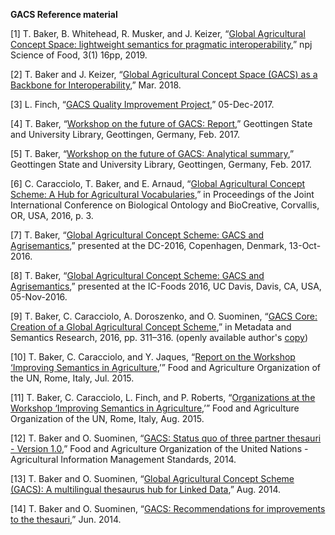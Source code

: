 **GACS Reference material**

[1] T. Baker, B. Whitehead, R. Musker, and J. Keizer, “[Global Agricultural Concept Space: lightweight semantics for pragmatic interoperability](https://doi.org/10.1038/s41538-019-0048-6),” npj Science of Food, 3(1) 16pp, 2019.<br />

[2] T. Baker and J. Keizer, “[Global Agricultural Concept Space (GACS) as a Backbone for Interoperability](https://github.com/agrisemantics/archive/raw/master/2018_02_berlin/gacs_vision/gacs_concept.pdf),” Mar. 2018.<br />

[3] L. Finch, “[GACS Quality Improvement Project](https://github.com/agrisemantics/website/raw/master/pdfs/2017-12-05.gacs_qip_report.pdf),” 05-Dec-2017.<br />

[4] T. Baker, “[Workshop on the future of GACS: Report](https://github.com/agrisemantics/archive/raw/master/2016_11_goettingen/gacs_workshop_report.pdf),” Geottingen State and University Library, Geottingen, Germany, Feb. 2017.<br />

[5] T. Baker, “[Workshop on the future of GACS: Analytical summary](https://github.com/agrisemantics/archive/raw/master/2016_11_goettingen/gacs_workshop_summary.pdf),” Geottingen State and University Library, Geottingen, Germany, Feb. 2017.<br />

[6] C. Caracciolo, T. Baker, and E. Arnaud, “[Global Agricultural Concept Scheme: A Hub for Agricultural Vocabularies](http://ceur-ws.org/Vol-1747/IP29_ICBO2016.pdf),” in Proceedings of the Joint International Conference on Biological Ontology and BioCreative, Corvallis, OR, USA, 2016, p. 3.<br />

[7] T. Baker, “[Global Agricultural Concept Scheme: GACS and Agrisemantics](https://github.com/agrisemantics/website/raw/master/pdfs/2016-10-13.gacs-dc2016.pdf),” presented at the DC-2016, Copenhagen, Denmark, 13-Oct-2016.<br />

[8] T. Baker, “[Global Agricultural Concept Scheme: GACS and Agrisemantics](https://github.com/agrisemantics/website/raw/master/pdfs/2016-11-07.gacs-icfoods.pdf),” presented at the IC-Foods 2016, UC Davis, Davis, CA, USA, 05-Nov-2016.<br />

[9] T. Baker, C. Caracciolo, A. Doroszenko, and O. Suominen, “[GACS Core: Creation of a Global Agricultural Concept Scheme](https://link.springer.com/chapter/10.1007/978-3-319-49157-8_27),” in Metadata and Semantics Research, 2016, pp. 311–316. (openly available author's [copy](https://github.com/agrisemantics/archive/raw/master/2016_11_goettingen/mtsr_paper/2016-11-25.gacs-mtsr-paper.pdf))<br />

[10] T. Baker, C. Caracciolo, and Y. Jaques, “[Report on the Workshop ‘Improving Semantics in Agriculture](http://s3-eu-west-1.amazonaws.com/assets.aims.fao.org/public/Report_workshop_Agrisemantics.pdf),’” Food and Agriculture Organization of the UN, Rome, Italy, Jul. 2015.<br />

[11] T. Baker, C. Caracciolo, L. Finch, and P. Roberts, “[Organizations at the Workshop ‘Improving Semantics in Agriculture](http://s3-eu-west-1.amazonaws.com/assets.aims.fao.org/public/Agrisemantics_participants.pdf),’” Food and Agriculture Organization of the UN, Rome, Italy, Aug. 2015.<br />

[12] T. Baker and O. Suominen, “[GACS: Status quo of three partner thesauri - Version 1.0](http://s3-eu-west-1.amazonaws.com/assets.aims.fao.org/public/posts/attachments/GACS_Status_Quo_1.0_1_0.pdf),” Food and Agriculture Organization of the United Nations - Agricultural Information Management Standards, 2014.<br />

[13] T. Baker and O. Suominen, “[Global Agricultural Concept Scheme (GACS): A multilingual thesaurus hub for Linked Data](https://github.com/agrisemantics/website/raw/master/pdfs/GACS_Integration_Proposal_1.0.pdf),” Aug. 2014.<br />

[14] T. Baker and O. Suominen, “[GACS: Recommendations for improvements to the thesauri](https://github.com/agrisemantics/website/raw/master/pdfs/Recommended_Improvements_1.0.pdf),” Jun. 2014.<br />
